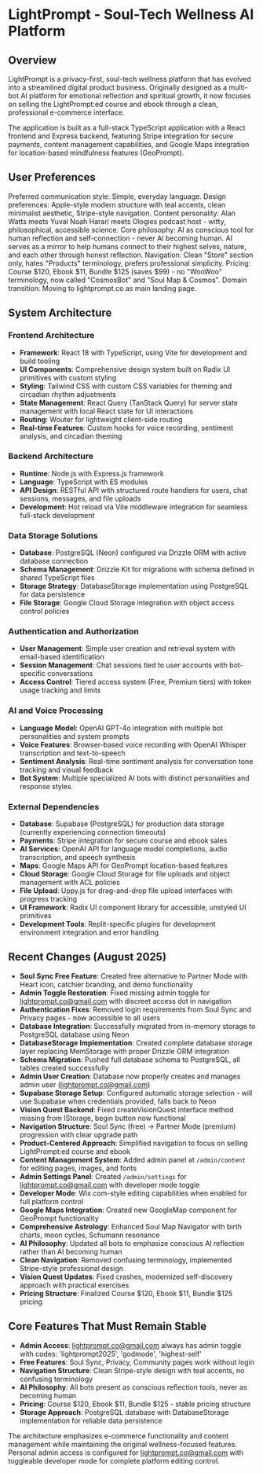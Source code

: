 # LightPrompt - Soul-Tech Wellness AI Platform

## Overview

LightPrompt is a privacy-first, soul-tech wellness platform that has evolved into a streamlined digital product business. Originally designed as a multi-bot AI platform for emotional reflection and spiritual growth, it now focuses on selling the LightPrompt:ed course and ebook through a clean, professional e-commerce interface.

The application is built as a full-stack TypeScript application with a React frontend and Express backend, featuring Stripe integration for secure payments, content management capabilities, and Google Maps integration for location-based mindfulness features (GeoPrompt).

## User Preferences

Preferred communication style: Simple, everyday language.
Design preferences: Apple-style modern structure with teal accents, clean minimalist aesthetic, Stripe-style navigation.
Content personality: Alan Watts meets Yuval Noah Harari meets Ologies podcast host - witty, philosophical, accessible science.
Core philosophy: AI as conscious tool for human reflection and self-connection - never AI becoming human. AI serves as a mirror to help humans connect to their highest selves, nature, and each other through honest reflection.
Navigation: Clean "Store" section only, hates "Products" terminology, prefers professional simplicity.
Pricing: Course $120, Ebook $11, Bundle $125 (saves $99) - no "WooWoo" terminology, now called "CosmosBot" and "Soul Map & Cosmos".
Domain transition: Moving to lightprompt.co as main landing page.

## System Architecture

### Frontend Architecture
- **Framework**: React 18 with TypeScript, using Vite for development and build tooling
- **UI Components**: Comprehensive design system built on Radix UI primitives with custom styling
- **Styling**: Tailwind CSS with custom CSS variables for theming and circadian rhythm adjustments
- **State Management**: React Query (TanStack Query) for server state management with local React state for UI interactions
- **Routing**: Wouter for lightweight client-side routing
- **Real-time Features**: Custom hooks for voice recording, sentiment analysis, and circadian theming

### Backend Architecture  
- **Runtime**: Node.js with Express.js framework
- **Language**: TypeScript with ES modules
- **API Design**: RESTful API with structured route handlers for users, chat sessions, messages, and file uploads
- **Development**: Hot reload via Vite middleware integration for seamless full-stack development

### Data Storage Solutions
- **Database**: PostgreSQL (Neon) configured via Drizzle ORM with active database connection
- **Schema Management**: Drizzle Kit for migrations with schema defined in shared TypeScript files
- **Storage Strategy**: DatabaseStorage implementation using PostgreSQL for data persistence
- **File Storage**: Google Cloud Storage integration with object access control policies

### Authentication and Authorization
- **User Management**: Simple user creation and retrieval system with email-based identification
- **Session Management**: Chat sessions tied to user accounts with bot-specific conversations
- **Access Control**: Tiered access system (Free, Premium tiers) with token usage tracking and limits

### AI and Voice Processing
- **Language Model**: OpenAI GPT-4o integration with multiple bot personalities and system prompts
- **Voice Features**: Browser-based voice recording with OpenAI Whisper transcription and text-to-speech
- **Sentiment Analysis**: Real-time sentiment analysis for conversation tone tracking and visual feedback
- **Bot System**: Multiple specialized AI bots with distinct personalities and response styles

### External Dependencies

- **Database**: Supabase (PostgreSQL) for production data storage (currently experiencing connection timeouts)
- **Payments**: Stripe integration for secure course and ebook sales
- **AI Services**: OpenAI API for language model completions, audio transcription, and speech synthesis
- **Maps**: Google Maps API for GeoPrompt location-based features
- **Cloud Storage**: Google Cloud Storage for file uploads and object management with ACL policies
- **File Upload**: Uppy.js for drag-and-drop file upload interfaces with progress tracking
- **UI Framework**: Radix UI component library for accessible, unstyled UI primitives
- **Development Tools**: Replit-specific plugins for development environment integration and error handling

## Recent Changes (August 2025)

- **Soul Sync Free Feature**: Created free alternative to Partner Mode with Heart icon, catchier branding, and demo functionality
- **Admin Toggle Restoration**: Fixed missing admin toggle for lightprompt.co@gmail.com with discreet access dot in navigation
- **Authentication Fixes**: Removed login requirements from Soul Sync and Privacy pages - now accessible to all users
- **Database Integration**: Successfully migrated from in-memory storage to PostgreSQL database using Neon
- **DatabaseStorage Implementation**: Created complete database storage layer replacing MemStorage with proper Drizzle ORM integration  
- **Schema Migration**: Pushed full database schema to PostgreSQL, all tables created successfully
- **Admin User Creation**: Database now properly creates and manages admin user (lightprompt.co@gmail.com)
- **Supabase Storage Setup**: Configured automatic storage selection - will use Supabase when credentials provided, falls back to Neon
- **Vision Quest Backend**: Fixed createVisionQuest interface method missing from IStorage, begin button now functional
- **Navigation Structure**: Soul Sync (free) → Partner Mode (premium) progression with clear upgrade path
- **Product-Centered Approach**: Simplified navigation to focus on selling LightPrompt:ed course and ebook
- **Content Management System**: Added admin panel at `/admin/content` for editing pages, images, and fonts
- **Admin Settings Panel**: Created `/admin/settings` for lightprompt.co@gmail.com with developer mode toggle
- **Developer Mode**: Wix.com-style editing capabilities when enabled for full platform control
- **Google Maps Integration**: Created new GoogleMap component for GeoPrompt functionality
- **Comprehensive Astrology**: Enhanced Soul Map Navigator with birth charts, moon cycles, Schumann resonance
- **AI Philosophy**: Updated all bots to emphasize conscious AI reflection rather than AI becoming human
- **Clean Navigation**: Removed confusing terminology, implemented Stripe-style professional design
- **Vision Quest Updates**: Fixed crashes, modernized self-discovery approach with practical exercises
- **Pricing Structure**: Finalized Course $120, Ebook $11, Bundle $125 pricing

## Core Features That Must Remain Stable

- **Admin Access**: lightprompt.co@gmail.com always has admin toggle with codes: 'lightprompt2025', 'godmode', 'highest-self'
- **Free Features**: Soul Sync, Privacy, Community pages work without login
- **Navigation Structure**: Clean Stripe-style design with teal accents, no confusing terminology
- **AI Philosophy**: All bots present as conscious reflection tools, never as becoming human
- **Pricing**: Course $120, Ebook $11, Bundle $125 - stable pricing structure
- **Storage Approach**: PostgreSQL database with DatabaseStorage implementation for reliable data persistence

The architecture emphasizes e-commerce functionality and content management while maintaining the original wellness-focused features. Personal admin access is configured for lightprompt.co@gmail.com with toggleable developer mode for complete platform editing control.